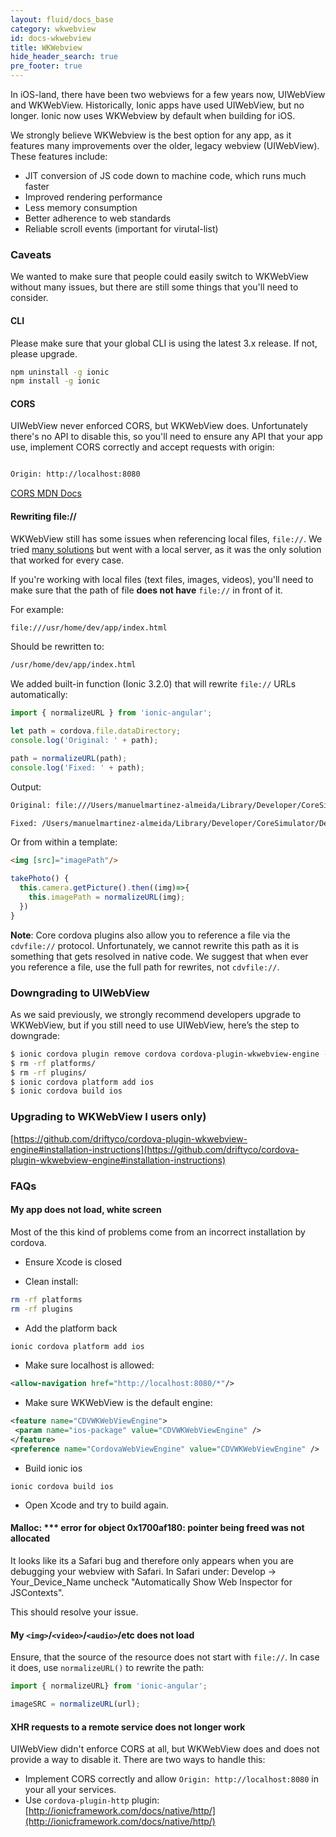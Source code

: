 ```yaml
---
layout: fluid/docs_base
category: wkwebview
id: docs-wkwebview
title: WKWebview
hide_header_search: true
pre_footer: true
---
```



In iOS-land, there have been two webviews for a few years now, UIWebView and WKWebView. Historically, Ionic apps have used UIWebView, but no longer. Ionic now uses WKWebview by default when building for iOS.

We strongly believe WKWebview is the best option for any app, as it features many improvements over the older, legacy webview (UIWebView). These features include:

- JIT conversion of JS code down to machine code, which runs much faster
- Improved rendering performance
- Less memory consumption
- Better adherence to web standards
- Reliable scroll events (important for virutal-list)

### Caveats

We wanted to make sure that people could easily switch to WKWebView without many issues, but there are still some things that you'll need to consider.


#### CLI

Please make sure that your global CLI is using the latest 3.x release. If not, please upgrade.

```bash
npm uninstall -g ionic
npm install -g ionic
```

#### CORS

UIWebView never enforced CORS, but WKWebView does.
Unfortunately there's no API to disable this, so you'll need to ensure any API that your app use, implement CORS correctly and accept requests with origin:


```bash

Origin: http://localhost:8080

```

[CORS MDN Docs](https://developer.mozilla.org/en-US/docs/Web/HTTP/Access_control_CORS)

#### Rewriting file://

WKWebView still has some issues when referencing local files, `file://`. We tried [many solutions](https://docs.google.com/document/d/19VQ-n7hGr9IDPPstQqU8_8WgqUh7R6sgQfL2neoT-Xw/edit?usp=sharing) but went with a local server, as it was the only solution that worked for every case.

If you're working with local files (text files, images, videos), you'll need to make sure that the path of file **does not have** `file://` in front of it.

For example:

```bash
file:///usr/home/dev/app/index.html
```

Should be rewritten to:

```bash
/usr/home/dev/app/index.html
```


We added built-in function (Ionic 3.2.0) that will rewrite `file://` URLs  automatically:

```ts
import { normalizeURL } from 'ionic-angular';

let path = cordova.file.dataDirectory;
console.log('Original: ' + path);

path = normalizeURL(path);
console.log('Fixed: ' + path);
```

Output:

```bash
Original: file:///Users/manuelmartinez-almeida/Library/Developer/CoreSimulator/Devices/94646EFE-DE04-46BD-AFC1-B4F312BA06CB/data/Containers/Bundle/Application/6AD1018C-6836-4BF9-83DA-4430392D10D5/ionic-wk-test.app/www/index.html

Fixed: /Users/manuelmartinez-almeida/Library/Developer/CoreSimulator/Devices/94646EFE-DE04-46BD-AFC1-B4F312BA06CB/data/Containers/Bundle/Application/6AD1018C-6836-4BF9-83DA-4430392D10D5/ionic-wk-test.app/www/index.html
```

Or from within a template:

```html
<img [src]="imagePath"/>
```

```ts
takePhoto() {
  this.camera.getPicture().then((img)=>{
    this.imagePath = normalizeURL(img);
  })
}
```

**Note**: Core cordova plugins also allow you to reference a file via the `cdvfile://` protocol. Unfortunately, we cannot rewrite this path as it is something that gets resolved in native code. We suggest that when ever you reference a file, use the full path for rewrites, not `cdvfile://`.





### Downgrading to UIWebView

As we said previously, we strongly recommend developers upgrade to WKWebView, but if you still need to use UIWebView, here’s the step to downgrade:

```bash
$ ionic cordova plugin remove cordova cordova-plugin-wkwebview-engine --save
$ rm -rf platforms/
$ rm -rf plugins/
$ ionic cordova platform add ios
$ ionic cordova build ios
```


### Upgrading to WKWebView I users only)

[https://github.com/driftyco/cordova-plugin-wkwebview-engine#installation-instructions](https://github.com/driftyco/cordova-plugin-wkwebview-engine#installation-instructions)



### FAQs

#### My app does not load, white screen

Most of the this kind of problems come from an incorrect installation by cordova.

- Ensure Xcode is closed

- Clean install:

 ```bash
rm -rf platforms
rm -rf plugins
```

- Add the platform back

 ```bash
ionic cordova platform add ios
```

- Make sure localhost is allowed:

 ```xml
<allow-navigation href="http://localhost:8080/*"/>
```

- Make sure WKWebView is the default engine:

 ```xml
<feature name="CDVWKWebViewEngine">
  <param name="ios-package" value="CDVWKWebViewEngine" />
</feature>
<preference name="CordovaWebViewEngine" value="CDVWKWebViewEngine" />
```

- Build ionic ios

 ```
ionic cordova build ios
```

- Open Xcode and try to build again.


#### Malloc: *** error for object 0x1700af180: pointer being freed was not allocated

It looks like its a Safari bug and therefore only appears when you are debugging your webview with Safari. In Safari under:
Develop -> Your_Device_Name uncheck "Automatically Show Web Inspector for JSContexts".

This should resolve your issue.

#### My `<img>`/`<video>`/`<audio>`/etc does not load

Ensure, that the source of the resource does not start with `file://`.
In case it does, use `normalizeURL()` to rewrite the path:

```ts
import { normalizeURL} from 'ionic-angular';

imageSRC = normalizeURL(url);
```


#### XHR requests to a remote service does not longer work

UIWebView didn't enforce CORS at all, but WKWebView does and does not provide a way to disable it. There are two ways to handle this:

- Implement CORS correctly and allow `Origin: http://localhost:8080` in your all your services.
- Use `cordova-plugin-http` plugin: [http://ionicframework.com/docs/native/http/](http://ionicframework.com/docs/native/http/)
